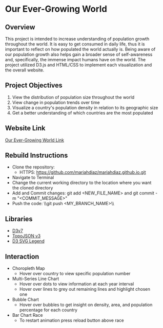 # Our Ever-Growing World
## Overview
 This project is intended to increase understanding of population growth throughout the world. 
 It is easy to get consumed in daily life, thus it is important to reflect on how populated the world actually is. 
 Being aware of our population growth also helps gain a broader sense of self-awareness and, specifically, the immense impact humans have on the world. 
 The project utilized D3.js and HTML/CSS to implement each visualization and the overall website.

 
 ## Project Objectives
 1. View the distribution of population size throughout the world 
 2. View change in population trends over time 
 3. Visualize a country's population density in relation to its geographic size
 4. Get a better understanding of which countries are the most populated
 
 ## Website Link
 
 <a href="https://mariahdiaz.github.io/finalProject/" target="_blank">Our Ever-Growing World Link</a>
 
 ## Rebuild Instructions
 
 * Clone the repository: 
   * HTTPS: https://github.com/mariahdiaz/mariahdiaz.github.io.git
 * Navigate to Terminal
 * Change the current working directory to the location where you want the cloned directory
 * Add and Commit changes: git add <NEW_FILE_NAME> and git commit -m "<COMMIT_MESSAGE>"
 * Push the code: 
     \\\git push <MY_BRANCH_NAME>\\\

## Libraries
 * <a href="https://d3js.org" target="_blank">D3v7</a>
 * <a href="https://github.com/topojson/topojson" target="_blank">TopoJSON v3</a>
 * <a href="http://using-d3js.com/04_08_legends.html" target="_blank">D3 SVG Legend</a>

## Interaction
* Choropleth Map
  * Hover over country to view specific population number
* Multi-Series Line Chart
  * Hover over dots to view information at each year interval
  * Hover over lines to grey out remaining lines and highlight chosen one 
* Bubble Chart
  * Hover over bubbles to get insight on density, area, and population percentage for each country
* Bar Chart Race
  * To restart animation press reload button above race

